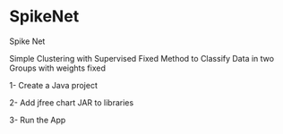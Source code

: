 # SpikeNet
Spike Net

Simple Clustering with Supervised Fixed Method to Classify Data in two Groups with weights fixed

 1- Create a Java project
 
 2- Add jfree chart JAR to libraries
 
 3- Run the App 
 
